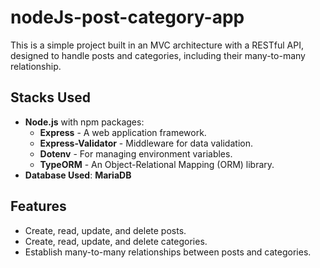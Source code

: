 # nodeJs-post-category-app
This is a simple project built in an MVC architecture with a RESTful API, designed to handle posts and categories, including their many-to-many relationship.

## Stacks Used

- **Node.js** with npm packages:
  - **Express** - A web application framework.
  - **Express-Validator** - Middleware for data validation.
  - **Dotenv** - For managing environment variables.
  - **TypeORM** - An Object-Relational Mapping (ORM) library.
- **Database Used**: **MariaDB**

## Features

- Create, read, update, and delete posts.
- Create, read, update, and delete categories.
- Establish many-to-many relationships between posts and categories.
